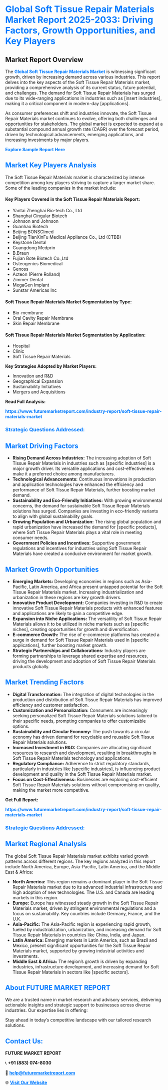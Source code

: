 <h1 style="color: #007BFF;">Global Soft Tissue Repair Materials Market Report 2025-2033: Driving Factors, Growth Opportunities, and Key Players</h1>

<section id="overview">
<h2>Market Report Overview</h2>
<p>The <a href="https://www.futuremarketreport.com/industry-report/soft-tissue-repair-materials-market" style="color: #007BFF; text-decoration: none;"><strong>Global Soft Tissue Repair Materials Market</strong></a> is witnessing significant growth, driven by increasing demand across various industries. This report delves into the key aspects of the Soft Tissue Repair Materials market, providing a comprehensive analysis of its current status, future potential, and challenges. The demand for Soft Tissue Repair Materials has surged due to its wide-ranging applications in industries such as [insert industries], making it a critical component in modern-day [applications].</p>
<p>As consumer preferences shift and industries innovate, the Soft Tissue Repair Materials market continues to evolve, offering both challenges and opportunities for stakeholders. The global market is expected to expand at a substantial compound annual growth rate (CAGR) over the forecast period, driven by technological advancements, emerging applications, and increasing investments by major players.</p>
</section>

<section id="overview">
<p><a href="https://www.futuremarketreport.com/request-sample/reportId=123057" style="color: #007BFF; text-decoration: none;"><strong>Explore Sample Report Here</strong></a></p>
</section>

<section id="key-players">
<h2 style="color: #007BFF;">Market Key Players Analysis</h2>
<p>The Soft Tissue Repair Materials market is characterized by intense competition among key players striving to capture a larger market share. Some of the leading companies in the market include:</p>
<h4>Key Players Covered in the Soft Tissue Repair Materials Report:</h4>
<ul><li>Yantai Zhenghai Bio-tech Co., Ltd</li><li>Shanghai Cingular Biotech</li><li>Johnson and Johnson</li><li>Guanhao Biotech</li><li>Beijing BONSCImed</li><li>Beijing TianXinFu Medical Appliance Co., Ltd (CTBB)</li><li>Keystone Dental</li><li>Guangdong Medprin</li><li>B.Braun</li><li>Fujian Bote Biotech Co.,Ltd</li><li>Osteogenics Biomedical</li><li>Genoss</li><li>Acteon (Pierre Rolland)</li><li>Zimmer Dental</li><li>MegaGen Implant</li><li>Sunstar Americas Inc</li></ul>
<h4>Soft Tissue Repair Materials Market Segmentation by Type:</h4>
<ul><li>Bio-membrane</li><li>Oral Cavity Repair Membrane</li><li>Skin Repair Membrane</li></ul>

<h4>Soft Tissue Repair Materials Market Segmentation by Application:</h4>
<ul><li>Hospital</li><li>Clinic</li><li>Soft Tissue Repair Materials</li></ul>
<p><strong>Key Strategies Adopted by Market Players:</strong></p>
<ul>
<li>Innovation and R&D</li>
<li>Geographical Expansion</li>
<li>Sustainability Initiatives</li>
<li>Mergers and Acquisitions</li>
</ul>
</section>

<section>
<p><strong>Read Full Analysis: </strong></p><a href="https://www.futuremarketreport.com/industry-report/soft-tissue-repair-materials-market" style="color: #007BFF; text-decoration: none;"><strong>https://www.futuremarketreport.com/industry-report/soft-tissue-repair-materials-market</strong></a>
<h3 style="color: #007BFF;">Strategic Questions Addressed:</h3>
</section>

<section id="driving-factors">
<h2 style="color: #007BFF;">Market Driving Factors</h2>
<ul>
<li><strong>Rising Demand Across Industries:</strong> The increasing adoption of Soft Tissue Repair Materials in industries such as [specific industries] is a major growth driver. Its versatile applications and cost-effectiveness make it a preferred choice among manufacturers.</li>
<li><strong>Technological Advancements:</strong> Continuous innovations in production and application technologies have enhanced the efficiency and performance of Soft Tissue Repair Materials, further boosting market demand.</li>
<li><strong>Sustainability and Eco-Friendly Initiatives:</strong> With growing environmental concerns, the demand for sustainable Soft Tissue Repair Materials solutions has surged. Companies are investing in eco-friendly variants to align with global sustainability goals.</li>
<li><strong>Growing Population and Urbanization:</strong> The rising global population and rapid urbanization have increased the demand for [specific products], where Soft Tissue Repair Materials plays a vital role in meeting consumer needs.</li>
<li><strong>Government Policies and Incentives:</strong> Supportive government regulations and incentives for industries using Soft Tissue Repair Materials have created a conducive environment for market growth.</li>
</ul>
</section>

<section id="growth-opportunities">
<h2 style="color: #007BFF;">Market Growth Opportunities</h2>
<ul>
<li><strong>Emerging Markets:</strong> Developing economies in regions such as Asia-Pacific, Latin America, and Africa present untapped potential for the Soft Tissue Repair Materials market. Increasing industrialization and urbanization in these regions are key growth drivers.</li>
<li><strong>Innovative Product Development:</strong> Companies investing in R&D to create innovative Soft Tissue Repair Materials products with enhanced features and applications are likely to gain a competitive edge.</li>
<li><strong>Expansion into Niche Applications:</strong> The versatility of Soft Tissue Repair Materials allows it to be utilized in niche markets such as [specific niches], creating opportunities for growth and diversification.</li>
<li><strong>E-commerce Growth:</strong> The rise of e-commerce platforms has created a surge in demand for Soft Tissue Repair Materials used in [specific applications], further boosting market growth.</li>
<li><strong>Strategic Partnerships and Collaborations:</strong> Industry players are forming partnerships to leverage shared expertise and resources, driving the development and adoption of Soft Tissue Repair Materials products globally.</li>
</ul>
</section>

<section id="trending-factors">
<h2 style="color: #007BFF;">Market Trending Factors</h2>
<ul>
<li><strong>Digital Transformation:</strong> The integration of digital technologies in the production and distribution of Soft Tissue Repair Materials has improved efficiency and customer satisfaction.</li>
<li><strong>Customization and Personalization:</strong> Consumers are increasingly seeking personalized Soft Tissue Repair Materials solutions tailored to their specific needs, prompting companies to offer customizable options.</li>
<li><strong>Sustainability and Circular Economy:</strong> The push towards a circular economy has driven demand for recyclable and reusable Soft Tissue Repair Materials solutions.</li>
<li><strong>Increased Investment in R&D:</strong> Companies are allocating significant resources to research and development, resulting in breakthroughs in Soft Tissue Repair Materials technology and applications.</li>
<li><strong>Regulatory Compliance:</strong> Adherence to strict regulatory standards, particularly in industries like [specific industries], is influencing product development and quality in the Soft Tissue Repair Materials market.</li>
<li><strong>Focus on Cost-Effectiveness:</strong> Businesses are exploring cost-efficient Soft Tissue Repair Materials solutions without compromising on quality, making the market more competitive.</li>
</ul>
</section>

<section>
<p><strong>Get Full Report: </strong></p><a href="https://www.futuremarketreport.com/industry-report/soft-tissue-repair-materials-market" style="color: #007BFF; text-decoration: none;"><strong>https://www.futuremarketreport.com/industry-report/soft-tissue-repair-materials-market</strong></a>
<h3 style="color: #007BFF;">Strategic Questions Addressed:</h3>
</section>


<section id="regional-analysis">
<h2 style="color: #007BFF;">Market Regional Analysis</h2>
<p>The global Soft Tissue Repair Materials market exhibits varied growth patterns across different regions. The key regions analyzed in this report include North America, Europe, Asia-Pacific, Latin America, and the Middle East & Africa:</p>
<ul>
<li><strong>North America:</strong> This region remains a dominant player in the Soft Tissue Repair Materials market due to its advanced industrial infrastructure and high adoption of new technologies. The U.S. and Canada are leading markets in this region.</li>
<li><strong>Europe:</strong> Europe has witnessed steady growth in the Soft Tissue Repair Materials market, driven by stringent environmental regulations and a focus on sustainability. Key countries include Germany, France, and the U.K.</li>
<li><strong>Asia-Pacific:</strong> The Asia-Pacific region is experiencing rapid growth, fueled by industrialization, urbanization, and increasing demand for Soft Tissue Repair Materials in countries like China, India, and Japan.</li>
<li><strong>Latin America:</strong> Emerging markets in Latin America, such as Brazil and Mexico, present significant opportunities for the Soft Tissue Repair Materials market, supported by growing industrial activities and investments.</li>
<li><strong>Middle East & Africa:</strong> The region’s growth is driven by expanding industries, infrastructure development, and increasing demand for Soft Tissue Repair Materials in sectors like [specific sectors].</li>
</ul>
</section>

<footer>
<h2 style="color: #007BFF;">About FUTURE MARKET REPORT</h2>
<p>We are a trusted name in market research and advisory services, delivering actionable insights and strategic support to businesses across diverse industries. Our expertise lies in offering:</p>

<p>Stay ahead in today’s competitive landscape with our tailored research solutions.</p>

<h2 style="color: #007BFF;">Contact Us:</h2>
<p><strong>FUTURE MARKET REPORT</strong></p>
<p>📞 <strong>+91 (883) 074-8030</strong></p>
<p>📧 <strong><a href="mailto:help@futuremarketreport.com" style="color: #007BFF;">help@futuremarketreport.com</a></strong></p>
<p>🌐 <strong><a href="https://www.futuremarketreport.com/" style="color: #007BFF;">Visit Our Website</a></strong></p>
</footer>